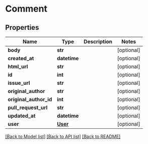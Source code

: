 # Comment

## Properties
Name | Type | Description | Notes
------------ | ------------- | ------------- | -------------
**body** | **str** |  | [optional]
**created_at** | **datetime** |  | [optional]
**html_url** | **str** |  | [optional]
**id** | **int** |  | [optional]
**issue_url** | **str** |  | [optional]
**original_author** | **str** |  | [optional]
**original_author_id** | **int** |  | [optional]
**pull_request_url** | **str** |  | [optional]
**updated_at** | **datetime** |  | [optional]
**user** | [**User**](User.md) |  | [optional]

[[Back to Model list]](../README.md#documentation-for-models) [[Back to API list]](../README.md#documentation-for-api-endpoints) [[Back to README]](../README.md)


